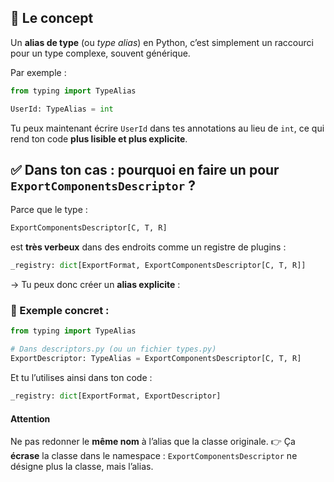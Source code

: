 ## 🔎 Le concept

Un **alias de type** (ou _type alias_) en Python, c’est simplement un raccourci pour un type complexe, souvent générique.

Par exemple :

``` python
from typing import TypeAlias

UserId: TypeAlias = int
```

Tu peux maintenant écrire `UserId` dans tes annotations au lieu de `int`, ce qui rend ton code **plus lisible et plus explicite**.

## ✅ Dans ton cas : pourquoi en faire un pour `ExportComponentsDescriptor` ?

Parce que le type :

``` python
ExportComponentsDescriptor[C, T, R]
```

est **très verbeux** dans des endroits comme un registre de plugins :

``` python
_registry: dict[ExportFormat, ExportComponentsDescriptor[C, T, R]]
```

→ Tu peux donc créer un **alias explicite** :

### 🔁 Exemple concret :

``` python
from typing import TypeAlias

# Dans descriptors.py (ou un fichier types.py)
ExportDescriptor: TypeAlias = ExportComponentsDescriptor[C, T, R]
```

Et tu l’utilises ainsi dans ton code :

``` python
_registry: dict[ExportFormat, ExportDescriptor]
```

#### **Attention**
Ne pas redonner le **même nom** à l’alias que la classe originale. 
👉 Ça **écrase** la classe dans le namespace : `ExportComponentsDescriptor` ne désigne plus la classe, mais l’alias.